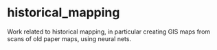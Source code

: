 # historical_mapping
Work related to historical mapping, in particular creating GIS maps from scans of old paper maps, using neural nets.

